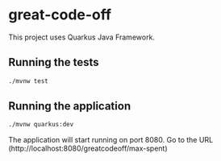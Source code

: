 # great-code-off

This project uses Quarkus Java Framework.

## Running the tests
```bash
./mvnw test
```

## Running the application
```bash
./mvnw quarkus:dev
```
The application will start running on port 8080. 
Go to the URL (http://localhost:8080/greatcodeoff/max-spent)